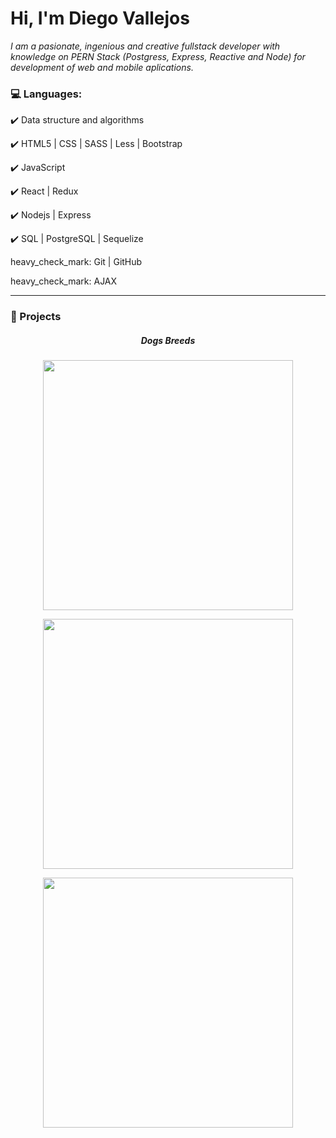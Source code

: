 # Hi, I'm Diego Vallejos

_I am a pasionate, ingenious and creative fullstack developer with knowledge on PERN Stack (Postgress, Express, Reactive and Node) for development of web and mobile aplications._

### :computer: Languages:
:heavy_check_mark: Data structure and algorithms

:heavy_check_mark: HTML5 | CSS | SASS | Less | Bootstrap

:heavy_check_mark: JavaScript

:heavy_check_mark: React | Redux 

:heavy_check_mark: Nodejs | Express

:heavy_check_mark: SQL | PostgreSQL | Sequelize

heavy_check_mark: Git | GitHub

heavy_check_mark: AJAX

<hr />

### :pushpin: Projects

<h5 align="center">Dogs Breeds</h5>

<p align="center"><img src="https://i.ibb.co/2M2F7dt/DogsCArd.png" width="400" /></p>
<p align="center"><img src="https://i.ibb.co/FqYJtLN/Home.png" width="400" /></p>
<p align="center"><img src=""https://i.ibb.co/bQXkXK3/Landing-Page.png" width="400" /></p>
